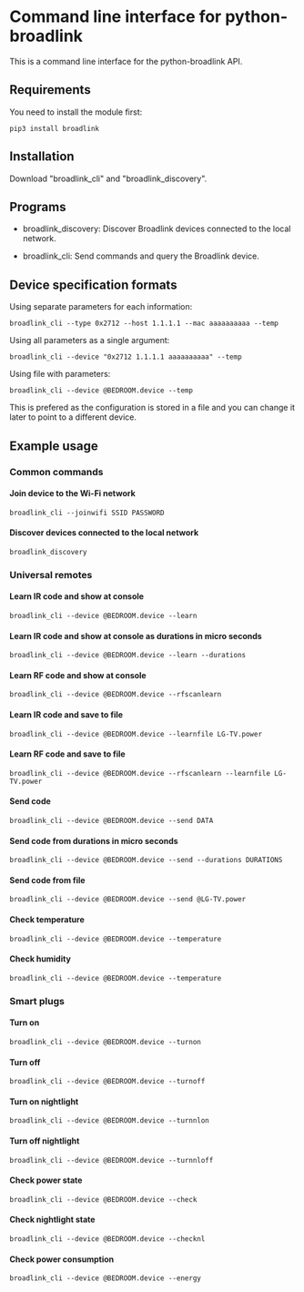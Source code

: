 Command line interface for python-broadlink
===========================================

This is a command line interface for the python-broadlink API.


Requirements
------------
You need to install the module first:
```
pip3 install broadlink
```

Installation
-----------
Download "broadlink_cli" and "broadlink_discovery".


Programs
--------
* broadlink_discovery: Discover Broadlink devices connected to the local network.

* broadlink_cli: Send commands and query the Broadlink device.


Device specification formats
----------------------------

Using separate parameters for each information:
```
broadlink_cli --type 0x2712 --host 1.1.1.1 --mac aaaaaaaaaa --temp
```

Using all parameters as a single argument:
```
broadlink_cli --device "0x2712 1.1.1.1 aaaaaaaaaa" --temp
```

Using file with parameters:
```
broadlink_cli --device @BEDROOM.device --temp
```
This is prefered as the configuration is stored in a file and you can change
it later to point to a different device.

Example usage
-------------

### Common commands

#### Join device to the Wi-Fi network
```
broadlink_cli --joinwifi SSID PASSWORD
```

#### Discover devices connected to the local network
```
broadlink_discovery
```

### Universal remotes

#### Learn IR code and show at console
```
broadlink_cli --device @BEDROOM.device --learn
```

#### Learn IR code and show at console as durations in micro seconds
```
broadlink_cli --device @BEDROOM.device --learn --durations
```

#### Learn RF code and show at console
```
broadlink_cli --device @BEDROOM.device --rfscanlearn
```

#### Learn IR code and save to file
```
broadlink_cli --device @BEDROOM.device --learnfile LG-TV.power
```

#### Learn RF code and save to file
```
broadlink_cli --device @BEDROOM.device --rfscanlearn --learnfile LG-TV.power
```

#### Send code
```
broadlink_cli --device @BEDROOM.device --send DATA
```

#### Send code from durations in micro seconds
```
broadlink_cli --device @BEDROOM.device --send --durations DURATIONS
```

#### Send code from file
```
broadlink_cli --device @BEDROOM.device --send @LG-TV.power
```

#### Check temperature
```
broadlink_cli --device @BEDROOM.device --temperature
```

#### Check humidity
```
broadlink_cli --device @BEDROOM.device --temperature
```

### Smart plugs

#### Turn on
```
broadlink_cli --device @BEDROOM.device --turnon
```

#### Turn off
```
broadlink_cli --device @BEDROOM.device --turnoff
```

#### Turn on nightlight
```
broadlink_cli --device @BEDROOM.device --turnnlon
```

#### Turn off nightlight
```
broadlink_cli --device @BEDROOM.device --turnnloff
```

#### Check power state
```
broadlink_cli --device @BEDROOM.device --check
```

#### Check nightlight state
```
broadlink_cli --device @BEDROOM.device --checknl
```

#### Check power consumption
```
broadlink_cli --device @BEDROOM.device --energy
```
